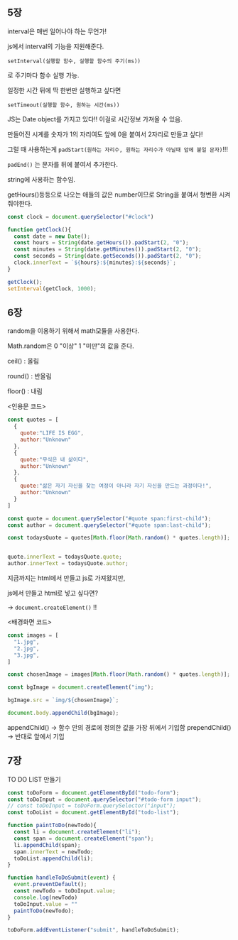 ## **5장**

interval은 매번 일어나야 하는 무언가!

js에서 interval의 기능을 지원해준다.

`setInterval(실행할 함수, 실행할 함수의 주기(ms))`

로 주기마다 함수 실행 가능.



일정한 시간 뒤에 딱 한번만 실행하고 싶다면

`setTimeout(실행할 함수, 원하는 시간(ms))`



JS는 Date object를 가지고 있다!! 이걸로 시간정보 가져올 수 있음.



만들어진 시계를 숫자가 1의 자리여도 앞에 0을 붙여서 2자리로 만들고 싶다!

그럴 때 사용하는게 `padStart(원하는 자리수, 원하는 자리수가 아닐때 앞에 붙일 문자)`!!!

`padEnd()` 는 문자를 뒤에 붙여서 추가한다.

string에 사용하는 함수임. 

getHours()등등으로 나오는 애들의 값은 number이므로 String을 붙여서 형변환 시켜줘야한다.



```javascript
const clock = document.querySelector("#clock")

function getClock(){
  const date = new Date();
  const hours = String(date.getHours()).padStart(2, "0");
  const minutes = String(date.getMinutes()).padStart(2, "0");
  const seconds = String(date.getSeconds()).padStart(2, "0");
  clock.innerText = `${hours}:${minutes}:${seconds}`;
}

getClock();
setInterval(getClock, 1000);
```



## 6장

random을 이용하기 위해서 math모듈을 사용한다.

Math.random은 0 "이상" 1 "미만"의 값을 준다.

ceil() : 올림

round() : 반올림

floor() : 내림

<인용문 코드>

```javascript
const quotes = [
  {
    quote:"LIFE IS EGG",
    author:"Unknown"
  },
  {
    quote:"무식은 내 삶이다",
    author:"Unknown"
  },
  {
    quote:"삶은 자기 자신을 찾는 여정이 아니라 자기 자신을 만드는 과정이다!",
    author:"Unknown"
  }
]

const quote = document.querySelector("#quote span:first-child");
const author = document.querySelector("#quote span:last-child");

const todaysQuote = quotes[Math.floor(Math.random() * quotes.length)];


quote.innerText = todaysQuote.quote;
author.innerText = todaysQuote.author;
```



지금까지는 html에서 만들고 js로 가져왔지만,

js에서 만들고 html로 넣고 싶다면?

-> `document.createElement()` !!



<배경화면 코드>

```javascript
const images = [
  "1.jpg",
  "2.jpg",
  "3.jpg",
]

const chosenImage = images[Math.floor(Math.random() * quotes.length)];

const bgImage = document.createElement("img");

bgImage.src = `img/${chosenImage}`;

document.body.appendChild(bgImage);
```

appendChild() -> 함수 안의 경로에 정의한 값을 가장 뒤에서 기입함
prependChild() -> 반대로 앞에서 기입



## 7장

TO DO LIST 만들기

```javascript
const toDoForm = document.getElementById("todo-form");
const toDoInput = document.querySelector("#todo-form input");
// const toDoInput = toDoForm.querySelector("input");
const toDoList = document.getElementById("todo-list");

function paintToDo(newTodo){
  const li = document.createElement("li");
  const span = document.createElement("span");
  li.appendChild(span);
  span.innerText = newTodo;
  toDoList.appendChild(li);
}

function handleToDoSubmit(event) {
  event.preventDefault();
  const newTodo = toDoInput.value;
  console.log(newTodo)
  toDoInput.value = ""
  paintToDo(newTodo);
}

toDoForm.addEventListener("submit", handleToDoSubmit);
```

